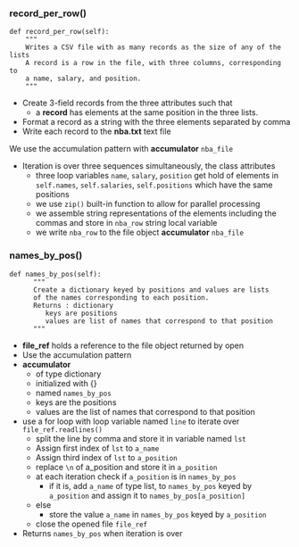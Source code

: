 ### record_per_row()
```
def record_per_row(self):
    """
    Writes a CSV file with as many records as the size of any of the lists
    A record is a row in the file, with three columns, corresponding to
    a name, salary, and position.
    """
```
* Create 3-field records from the three attributes such that
    * a **record** has elements at the same position in the three lists.
* Format a record as a string with the three elements separated by comma
* Write each record to the **nba.txt** text file

We use the accumulation pattern with **accumulator** `nba_file`
* Iteration is over three sequences simultaneously, the class attributes
    * three loop variables `name`, `salary`, `position` get hold of elements in `self.names`,
    `self.salaries`, `self.positions` which have the same positions
    * we use `zip()` built-in function to allow for parallel processing
    * we assemble string representations of the elements including the commas
    and store in `nba_row` string local variable
    * we write `nba_row` to the file object **accumulator** `nba_file`


### names_by_pos()
```
def names_by_pos(self):
      """
      Create a dictionary keyed by positions and values are lists
      of the names corresponding to each position.
      Returns : dictionary
         keys are positions
         values are list of names that correspond to that position
      """
```
* **file_ref** holds a reference to the file object returned by open
* Use the accumulation pattern
* **accumulator**
    * of type dictionary
    * initialized with {}
    * named `names_by_pos`
    * keys are the positions
    * values are the list of names that correspond to that position
* use a for loop with loop variable named `line` to iterate over `file_ref.readlines()`
    * split the line by comma and store it in variable named `lst`
    * Assign first index of `lst` to `a_name`
    * Assign third index of `lst` to `a_position`
    * replace `\n` of a_position and store it in `a_position`
    * at each iteration check if `a_position` is in `names_by_pos`
       * if it is, add `a_name` of type list, to `names_by_pos` keyed by `a_position` and assign it to `names_by_pos[a_position]`
    * else
       * store the value `a_name` in `names_by_pos` keyed by `a_position`
    * close the opened file `file_ref`
* Returns `names_by_pos` when iteration is over  
